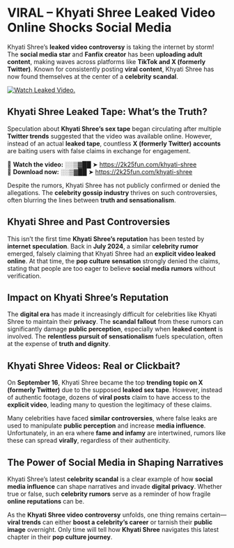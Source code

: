# VIRAL – Khyati Shree Leaked Video Online Shocks Social Media 

Khyati Shree’s **leaked video controversy** is taking the internet by storm! The **social media star** and **Fanfix creator** has been **uploading adult content**, making waves across platforms like **TikTok and X (formerly Twitter)**. Known for consistently posting **viral content**, Khyati Shree has now found themselves at the center of a **celebrity scandal**.  

[![Watch Leaked Video.](https://miro.medium.com/v2/resize:fit:828/format:webp/1*cilzJN44JGOrTw9NJCrNHA.gif "Watch Leaked Video")](https://2k25fun.com/khyati-shree)

## **Khyati Shree Leaked Tape: What’s the Truth?**  
Speculation about **Khyati Shree’s sex tape** began circulating after multiple **Twitter trends** suggested that the video was available online. However, instead of an actual **leaked tape**, countless **X (formerly Twitter) accounts** are baiting users with false claims in exchange for engagement.  

🔹 **Watch the video:** ░░▒▓██ ➤ https://2k25fun.com/khyati-shree  
🔹 **Download now:** ░░▒▓██ ➤ https://2k25fun.com/khyati-shree  

Despite the rumors, Khyati Shree has not publicly confirmed or denied the allegations. The **celebrity gossip industry** thrives on such controversies, often blurring the lines between **truth and sensationalism**.  

## **Khyati Shree and Past Controversies**  
This isn’t the first time **Khyati Shree’s reputation** has been tested by **internet speculation**. Back in **July 2024**, a similar **celebrity rumor** emerged, falsely claiming that Khyati Shree had an **explicit video leaked online**. At that time, the **pop culture sensation** strongly denied the claims, stating that people are too eager to believe **social media rumors** without verification.  

## **Impact on Khyati Shree’s Reputation**  
The **digital era** has made it increasingly difficult for celebrities like Khyati Shree to maintain their **privacy**. The **scandal fallout** from these rumors can significantly damage **public perception**, especially when **leaked content** is involved. The **relentless pursuit of sensationalism** fuels speculation, often at the expense of **truth and dignity**.  

## **Khyati Shree Videos: Real or Clickbait?**  
On **September 16**, Khyati Shree became the top **trending topic on X (formerly Twitter)** due to the supposed **leaked sex tape**. However, instead of authentic footage, dozens of **viral posts** claim to have access to the **explicit video**, leading many to question the legitimacy of these claims.  

Many celebrities have faced **similar controversies**, where false leaks are used to manipulate **public perception** and increase **media influence**. Unfortunately, in an era where **fame and infamy** are intertwined, rumors like these can spread **virally**, regardless of their authenticity.  

## **The Power of Social Media in Shaping Narratives**  
Khyati Shree’s latest **celebrity scandal** is a clear example of how **social media influence** can shape narratives and invade **digital privacy**. Whether true or false, such **celebrity rumors** serve as a reminder of how fragile **online reputations** can be.  

As the **Khyati Shree video controversy** unfolds, one thing remains certain—**viral trends** can either **boost a celebrity’s career** or tarnish their **public image** overnight. Only time will tell how **Khyati Shree** navigates this latest chapter in their **pop culture journey**. 